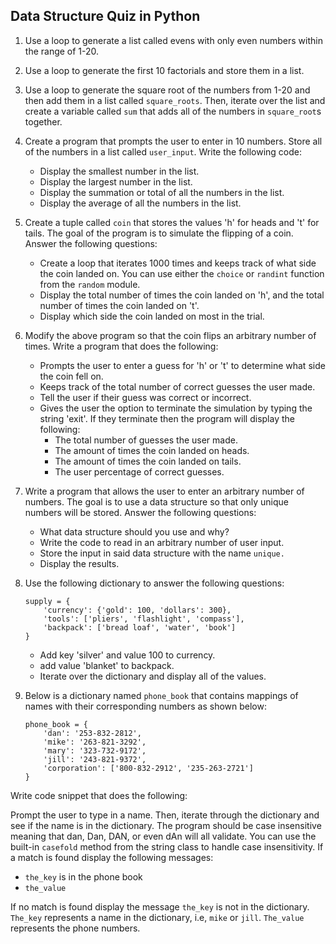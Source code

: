 ## Data Structure Quiz in Python

1) Use a loop to generate a list called evens with only even numbers within the range of 1-20.
2) 	Use a loop to generate the first 10 factorials and store them in a list. 
3) 	Use a loop to generate the square root of the numbers from 1-20 and then add them in a list called `square_roots`. Then, iterate over the list and create a variable called `sum` that adds all of the numbers in `square_root`s together. 
4) Create a program that prompts the user to enter in 10 numbers. Store all of the numbers in a list called `user_input`. Write the following code: 
	 - Display the smallest number in the list.
	 - Display the largest number in the list.
	 - Display the summation or total of all the numbers in the list. 
	 - Display the average of all the numbers in the list.
5) Create a tuple called `coin` that stores the values 'h' for heads and 't' for tails. The goal of the program is to simulate the flipping of a coin. Answer the following questions: 
	- Create a loop that iterates 1000 times and keeps track of what side the coin landed on. You can use either the `choice` or `randint` function from the `random` module. 
	- Display the total number of times the coin landed on 'h', and the total number of times the coin landed on 't'.
	- Display which side the coin landed on most in the trial. 
6) Modify the above program so that the coin flips an arbitrary number of times. Write a program that does the following:
	- Prompts the user to enter a guess for 'h' or 't' to determine what side the coin fell on.
	- Keeps track of the total number of correct guesses the user made. 
	- Tell the user if their guess was correct or incorrect. 
	- Gives the user the option to terminate the simulation by typing the string 'exit'. If they terminate then the program will display the following:
		- The total number of guesses the user made.
		- The amount of times the coin landed on heads.
		- The amount of times the coin landed on tails. 
		- The user percentage of correct guesses.

7) Write a program that allows the user to enter an arbitrary number of numbers. The goal is to use a data structure so that only unique numbers will be stored. Answer the following questions:
	- What data structure should you use and why?
	- Write the code to read in an arbitrary number of user input.
	- Store the input in said data structure with the name `unique.`
	- Display the results.  

8) Use the following dictionary to answer the following questions:

	```
    supply = {
        'currency': {'gold': 100, 'dollars': 300},
        'tools': ['pliers', 'flashlight', 'compass'],
        'backpack': ['bread loaf', 'water', 'book']
    }

	```
	
	- Add key 'silver' and value 100 to currency.
	- add value 'blanket' to backpack.
	- Iterate over the dictionary and display all of the values.

9) Below is a dictionary named `phone_book` that contains mappings of names with their corresponding numbers as shown below: 

	```
    phone_book = {
        'dan': '253-832-2812',
        'mike': '263-821-3292',
        'mary': '323-732-9172',
        'jill': '243-821-9372',
        'corporation': ['800-832-2912', '235-263-2721']
    }
	
	```
	
Write code snippet that does the following:

Prompt the user to type in a name. Then,  iterate through the dictionary and see if the name is in the dictionary. The program should be case insensitive meaning that dan, Dan, DAN,  or even dAn will all validate. You can use the built-in `casefold` method from the string class to handle case insensitivity. If a match is found display the following messages:

- `the_key` is in the phone book
- `the_value`

If no match is found display the message `the_key` is not in the dictionary. `The_key` represents a name in the dictionary, i.e, `mike` or `jill`.  ``The_value`` represents the phone numbers. 


